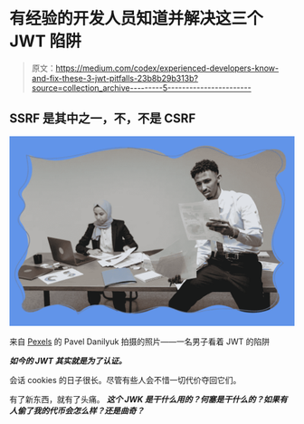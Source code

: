 # 有经验的开发人员知道并解决这三个 JWT 陷阱

> 原文：<https://medium.com/codex/experienced-developers-know-and-fix-these-3-jwt-pitfalls-23b8b29b313b?source=collection_archive---------5----------------------->

## SSRF 是其中之一，不，不是 CSRF

![](img/56db25abdb46ddcd959a2c937c29fb20.png)

来自 [Pexels](https://www.pexels.com/photo/a-man-with-angry-face-while-looking-a-document-7869342/?utm_content=attributionCopyText&utm_medium=referral&utm_source=pexels) 的 Pavel Danilyuk 拍摄的照片——一名男子看着 JWT 的陷阱

***如今的 JWT 其实就是为了认证。***

会话 cookies 的日子很长。尽管有些人会不惜一切代价夺回它们。

有了新东西，就有了头痛。 ***这个 JWK 是干什么用的？何塞是干什么的？如果有人偷了我的代币会怎么样？还是曲奇？***